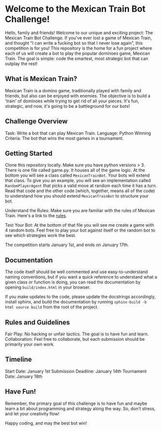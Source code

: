 # Welcome to the Mexican Train Bot Challenge!

Hello, family and friends! Welcome to our unique and exciting project: The Mexican Train Bot Challenge. If you've ever lost a game of Mexican Train, and thought "I can write a fucking bot so that I never lose again", this competition is for you! This repository is the home for a fun project where each of us will create a bot to play the popular dominoes game, Mexican Train. The goal is simple: code the smartest, most strategic bot that can outplay the rest!

## What is Mexican Train?

Mexican Train is a domino game, traditionally played with family and friends, but also can be enjoyed with enemies. The objective is to build a 'train' of dominoes while trying to get rid of all your pieces. It's fun, strategic, and now, it's going to be a battleground for our bots!

## Challenge Overview

Task: Write a bot that can play Mexican Train.
Language: Python
Winning Criteria: The bot that wins the most games in a tournament.

## Getting Started

Clone this repository locally. Make sure you have python versions > 3. There is one file called game.py. It houses all of the game logic. At the bottom you will see a class called `MexicanTrainBot`. Your bots will extend that class. To give you an example, you will see an implementation called `RandomPlayerAgent` that picks a valid move at random each time it has a turn. Read that code and the other code (which, together, means all of the code) to understand how you should extend `MexicanTrainBot` to structure your bot.

Understand the Rules: Make sure you are familiar with the rules of Mexican Train. Here's a link to the [rules](https://www.mastersofgames.com/rules/mexican-train-dominoes-rules.htm).

Test Your Bot: At the bottom of that file you will see me create a game with 4 random bots. Feel free to play your bot against itself or the random bot to see which strategies work the best.

The competition starts January 1st, and ends on January 17th.

## Documentation
The code itself should be well commented and use easy-to-understand naming conventions, but if you want a quick reference to understand what a given class or function is doing, you can read the documentation by opening `build/index.html` in your browser.

If you make updates to the code, please update the docstrings accordingly, install sphinx, and build the documentation by running `sphinx-build -b html source build` from the root of the project.

## Rules and Guidelines

Fair Play: No hacking or unfair tactics. The goal is to have fun and learn.
Collaboration: Feel free to collaborate, but each submission should be primarily your own work.

## Timeline

Start Date: January 1st
Submission Deadline: January 14th
Tournament Date: January 18th

## Have Fun!

Remember, the primary goal of this challenge is to have fun and maybe learn a bit about programming and strategy along the way. So, don't stress, and let your creativity flow!

Happy coding, and may the best bot win!
